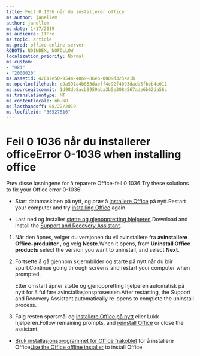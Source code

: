 ```yaml
---
title: Feil 0 1036 når du installerer office
ms.author: janellem
author: janellem
ms.date: 1/17/2019
ms.audience: ITPro
ms.topic: article
ms.prod: office-online-server
ROBOTS: NOINDEX, NOFOLLOW
localization_priority: Normal
ms.custom:
- "984"
- "2000020"
ms.assetid: 42017e50-9544-4869-86e6-0009d325aa1b
ms.openlocfilehash: c9a591a4b853daeff4c92f4093dada5fbeb4e011
ms.sourcegitcommit: 1d98db8acb9959aba3b5e308a567ade6b62da56c
ms.translationtype: MT
ms.contentlocale: nb-NO
ms.lasthandoff: 08/22/2019
ms.locfileid: "36527516"
---
```

# <a name="error-0-1036-when-installing-office"></a><span data-ttu-id="8d83c-102">Feil 0 1036 når du installerer office</span><span class="sxs-lookup"><span data-stu-id="8d83c-102">Error 0-1036 when installing office</span></span>

<span data-ttu-id="8d83c-103">Prøv disse løsningene for å reparere Office-feil 0 1036:</span><span class="sxs-lookup"><span data-stu-id="8d83c-103">Try these solutions to fix your Office error 0-1036:</span></span>
  
- <span data-ttu-id="8d83c-104">Start datamaskinen på nytt, og prøv å [installere Office](https://portal.office.com/OLS/MySoftware.aspx) på nytt.</span><span class="sxs-lookup"><span data-stu-id="8d83c-104">Restart your computer and try [installing Office](https://portal.office.com/OLS/MySoftware.aspx) again.</span></span>

- <span data-ttu-id="8d83c-105">Last ned og Installer [støtte og gjenoppretting hjelperen](https://aka.ms/SARA-OfficeUninstall-Alchemy).</span><span class="sxs-lookup"><span data-stu-id="8d83c-105">Download and install the [Support and Recovery Assistant](https://aka.ms/SARA-OfficeUninstall-Alchemy).</span></span>

1. <span data-ttu-id="8d83c-106">Når den åpnes, velger du versjonen du vil avinstallere fra **avinstallere Office-produkter** , og velg **Neste**.</span><span class="sxs-lookup"><span data-stu-id="8d83c-106">When it opens, from **Uninstall Office products** select the version you want to uninstall, and select **Next**.</span></span>

2. <span data-ttu-id="8d83c-107">Fortsette å gå gjennom skjermbilder og starte på nytt når du blir spurt.</span><span class="sxs-lookup"><span data-stu-id="8d83c-107">Continue going through screens and restart your computer when prompted.</span></span>

    <span data-ttu-id="8d83c-108">Etter omstart åpner støtte og gjenoppretting hjelperen automatisk på nytt for å fullføre avinstallasjonsprosessen.</span><span class="sxs-lookup"><span data-stu-id="8d83c-108">After restarting, the Support and Recovery Assistant automatically re-opens to complete the uninstall process.</span></span>

3. <span data-ttu-id="8d83c-109">Følg resten spørsmål og [installere Office på nytt](https://portal.office.com/OLS/MySoftware.aspx) eller Lukk hjelperen.</span><span class="sxs-lookup"><span data-stu-id="8d83c-109">Follow remaining prompts, and [reinstall Office](https://portal.office.com/OLS/MySoftware.aspx) or close the assistant.</span></span>

- <span data-ttu-id="8d83c-110">[Bruk installasjonsprogrammet for Office frakoblet](https://support.office.com/article/f0a85fe7-118f-41cb-a791-d59cef96ad1c?wt.mc_id=Alchemy_ClientDIA) for å installere Office</span><span class="sxs-lookup"><span data-stu-id="8d83c-110">[Use the Office offline installer](https://support.office.com/article/f0a85fe7-118f-41cb-a791-d59cef96ad1c?wt.mc_id=Alchemy_ClientDIA) to install Office</span></span>
